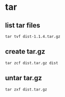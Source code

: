# tar

## list tar files
```shell
tar tvf dist-1.1.4.tar.gz 
```

## create tar.gz
```shell
tar zcf dist.tar.gz dist
```

## untar tar.gz
```shell
tar zxf dist.tar.gz
```
